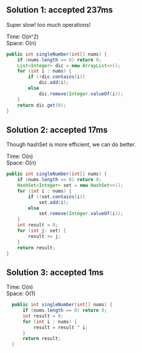 ## Solution 1: accepted 237ms

Super slow! too much operations!  

Time: O(n^2)  
Space: O(n)  

```java
public int singleNumber(int[] nums) {
    if (nums.length == 0) return 0;
    List<Integer> dic = new ArrayList<>();
    for (int i : nums) {
        if (!dic.contains(i))
            dic.add(i);
        else 
            dic.remove(Integer.valueOf(i));
    }
    return dic.get(0);
}
```

## Solution 2: accepted 17ms

Though hashSet is more efficient, we can do better.  

Time: O(n)  
Space: O(n)  

```java
public int singleNumber(int[] nums) {
    if (nums.length == 0) return 0;
    HashSet<Integer> set = new HashSet<>();
    for (int i : nums) {
        if (!set.contains(i))
            set.add(i);
        else 
            set.remove(Integer.valueOf(i));
    }
    int result = 0;
    for (int j: set) {
        result += j;
    }
    return result;
}
```

## Solution 3: accepted 1ms

Time: O(n)  
Space: O(1)  

```java
  public int singleNumber(int[] nums) {
      if (nums.length == 0) return 0;
      int result = 0;
      for (int i : nums) {
          result = result ^ i;
      }
      return result;
  }
```
